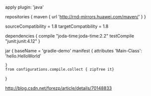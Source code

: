 apply plugin: 'java'

repositories {
	maven {
		url 'http://rnd-mirrors.huawei.com/maven/'
	}
}

sourceCompatibility = 1.8
targetCompatibility = 1.8

dependencies {
    compile "joda-time:joda-time:2.2"
    testCompile "junit:junit:4.12"
}

jar {
    baseName = 'gradle-demo'
	manifest {
        attributes 'Main-Class': 'hello.HelloWorld'
		
    }
	from configurations.compile.collect { zipTree it}
}

http://blog.csdn.net/forezp/article/details/70148833

